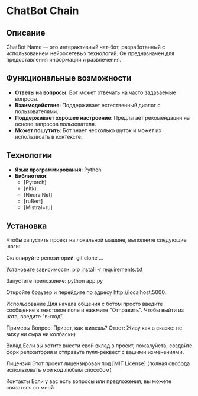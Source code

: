 # ChatBot Chain

## Описание
ChatBot Name — это интерактивный чат-бот, разработанный с использованием нейросетевых технологий. Он предназначен для предоставления информации и развлечения.

## Функциональные возможности
- **Ответы на вопросы**: Бот может отвечать на часто задаваемые вопросы.
- **Взаимодействие**: Поддерживает естественный диалог с пользователями.
- **Поддерживает хорошее настроение**: Предлагает рекомендации на основе запросов пользователя.
- **Может пошутить**: Бот знает несколько шуток и может их использвоать в контексте.

## Технологии
- **Язык программирования**: Python
- **Библиотеки**:
  - [Pytorch)
  - [nltk)
  - [NeuralNet]
  - [ruBert]
  - [Mistral=ru]

## Установка
Чтобы запустить проект на локальной машине, выполните следующие шаги:

Склонируйте репозиторий:
     git clone ...
     
Установите зависимости:
pip install -r requirements.txt

Запустите приложение:
python app.py

Откройте браузер и перейдите по адресу http://localhost:5000.

Использование
Для начала общения с ботом просто введите сообщение в текстовое поле и нажмите "Отправить".
Чтобы выйти из чата, введите "выход".

Примеры
Вопрос: Привет, как живешь?
Ответ: Живу как в сказке: не вижу ни сыра ни колбаски)

Вклад
Если вы хотите внести свой вклад в проект, пожалуйста, создайте форк репозитория и отправьте пулл-реквест с вашими изменениями.

Лицензия
Этот проект лицензирован под [MIT License] (полная свобода использовать мой код любым способом)

Контакты
Если у вас есть вопросы или предложения, вы можете связаться со мной     
